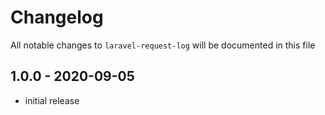 # Changelog

All notable changes to `laravel-request-log` will be documented in this file

## 1.0.0 - 2020-09-05

- initial release
